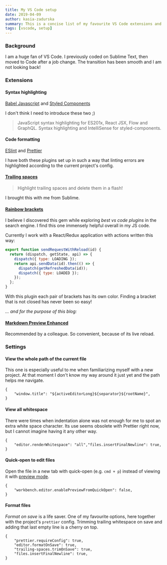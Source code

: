 ```yaml
---
title: My VS Code setup
date: 2019-04-09
author: kasia-zadurska
summary: This is a concise list of my favourite VS Code extensions and settings.
tags: [vscode, setup]
---
```


### Background
I am a huge fan of VS Code. I previously coded on Sublime Text, then moved to Code after a job change. The transition has been smooth and I am not looking back!
### Extensions
#### Syntax highlighting

 [Babel Javascript](https://marketplace.visualstudio.com/itemdetails?itemName=mgmcdermott.vscode-language-babel) and  [Styled Components](https://marketplace.visualstudio.com/itemdetails?itemName=jpoissonnier.vscode-styled-components)

I don't think I need to introduce these two ;)
> JavaScript syntax highlighting for ES201x, React JSX, Flow and GraphQL.
> Syntax highlighting and IntelliSense for styled-components.

#### Code formatting

  [ESlint](https://marketplace.visualstudio.com/itemdetails?itemName=dbaeumer.vscode-eslint) and [Prettier](https://marketplace.visualstudio.com/itemdetails?itemName=esbenp.prettier-vscode)

I have both these plugins set up in such a way that linting errors are highlighted according to the current project's config.

#### [Trailing spaces](https://marketplace.visualstudio.com/itemdetails?itemName=shardulm94.trailing-spaces)

 > Highlight trailing spaces and delete them in a flash!

I brought this with me from Sublime.

#### [Rainbow brackets](https://marketplace.visualstudio.com/itemdetails?itemName=2gua.rainbow-brackets)

I believe I discovered this gem while exploring _best vs code plugins_ in the search engine. I find this one immensely helpful overall in my JS code.

Currently I work with a React/Redux application with actions written this way:
```javascript
export function sendRequestWithReload(id) {
  return (dispatch, getState, api) => {
    dispatch({ type: LOADING });
    return api.sendData(id).then(() => {
      dispatch(getRefreshedData(id));
      dispatch({ type: LOADED });
    });
  };
}
```
With this plugin each pair of brackets has its own color. Finding a bracket that is not closed has never been so easy!

_... and for the purpose of this blog:_
#### [Markdown Preview Enhanced](https://marketplace.visualstudio.com/itemdetails?itemName=shd101wyy.markdown-preview-enhanced)

Recommended by a colleague. So convenient, because of its live reload.

### Settings

#### View the whole path of the current file

This one is especially useful to me when familiarizing myself with a new project. At that moment I don't know my way around it just yet and the path helps me navigate.

```
{
    "window.title": "${activeEditorLong}${separator}${rootName}",
}
```

#### View all whitespace

There were times when indentation alone was not enough for me to spot an extra white space character. Its use seems obsolete with Prettier right now, but I cannot imagine having it any other way.

```
{
    "editor.renderWhitespace": "all","files.insertFinalNewline": true,
}
```


#### Quick-open to edit files

Open the file in a new tab with quick-open (e.g. `cmd + p`) instead of viewing it with [preview mode](https://code.visualstudio.com/docs/getstarted/userinterface#_preview-mode).
```
{
    "workbench.editor.enablePreviewFromQuickOpen": false,
}
```

#### Format files

_Format on save_ is a life saver. One of my favourite options, here together with the project's `prettier` config. Trimming trailing whitespace on save and adding that last empty line is a cherry on top.

```
{
    "prettier.requireConfig": true,
    "editor.formatOnSave": true,
    "trailing-spaces.trimOnSave": true,
    "files.insertFinalNewline": true,
}
```
